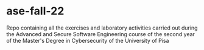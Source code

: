 # ase-fall-22
Repo containing all the exercises and laboratory activities carried out during the Advanced and Secure Software Engineering course of the second year of the Master's Degree in Cybersecurity of the University of Pisa
